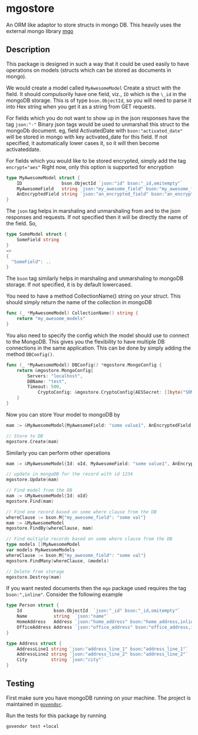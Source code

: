 # mgostore
An ORM like adaptor to store structs in mongo DB. This heavily uses the external mongo library [mgo](http://labix.org/mgo)

## Description
This package is designed in such a way that it could be used easily to have operations on models (structs which can be stored as documents in mongo).

We would create a model called `MyAwesomeModel`
Create a struct with the field. It should compulsorily have one field, viz.,
`ID` which is the `\_id` in the mongoDB storage. This is of type `bson.ObjectId`, so you will need to parse it into Hex string when you get it as a string from GET requests.

For fields which you do not want to show up in the json responses have the tag `json:"-"`
Binary json tags would be used to unmarshall this struct to the mongoDb document.
eg, field ActivatedDate with `bson:"activated_date"` will be stored in mongo with key activated_date
for this field. If not specified, it automatically lower cases it, so it will then become activateddate.

For fields which you would like to be stored encrypted, simply add the tag `encrypt="aes"`
Right now, only this option is supported for encryption

```go
type MyAwesomeModel struct {
	ID               bson.ObjectId `json:"id" bson:"_id,omitempty"`
	MyAwesomeField   string `json:"my_awesome_field" bson:"my_awesome_field"`
	AnEncryptedField string `json:"an_encrypted_field" bson:"an_encrypted_field" encrypt:"aes"`
}
```
The `json` tag helps in marshaling and unmarshaling from and to the json responses and requests. If not specified then it will be directly the name of the field. So,
```go
type SomeModel struct {
	SomeField string
}
=>
{
  "SomeField": ..
}
```
The `bson` tag similarly helps in marshaling and unmarshaling to mongoDB storage. If not specified, it is by default lowercased.

You need to have a method CollectionName() string on your struct.
This should simply return the name of the collection in mongoDB
```go
func (_ *MyAwesomeModel) CollectionName() string {
	return "my_awesome_models"
}
```
You also need to specify the config which the model should use to connect to the MongoDB. This gives you the flexibility to have multiple DB connections in the same application. This can be done by simply adding the method `DBConfig()`.
```go
func (_ *MyAwesomeModel) DBConfig() *mgostore.MongoConfig {
	return &mgostore.MongoConfig{
		Servers: "localhost",
		DBName: "test",
		Timeout: 500,
    		CryptoConfig: &mgostore.CryptoConfig{AESSecret: []byte("SOMEKEYSECRET")},
	}
}
```
Now you can store Your model to mongoDB by
```go
mam := &MyAwesomeModel{MyAwesomeField: "some value1", AnEncryptedField: "shhhhhh"}

// Store to DB
mgostore.Create(mam)
```

Similarly you can perform other operations

```go
mam := &MyAwesomeModel{Id: oId, MyAwesomeField: "some value1", AnEncryptedField: "shhhhhh"}

// update in mongoDB for the record with id 1234
mgostore.Update(mam)

// Find model from the DB
mam := &MyAwesomeModel{Id: oId}
mgostore.Find(mam)

// Find one record based on some where clause from the DB
whereClause := bson.M{"my_awesome_field": "some val"}
mam := &MyAwesomeModel
mgostore.FindBy(whereClause, mam)

// Find multiple records based on some where clause from the DB
type models []MyAwesomeModel
var models MyAwesomeModels
whereClause := bson.M{"my_awesome_field": "some val"}
mgostore.FindMany(whereClause, &models)

// Delete from storage
mgostore.Destroy(mam)
```
If you want nested documents then the `mgo` package used requires the tag `bson:",inline"`. Consider the following example

```go
type Person struct {
	Id            bson.ObjectId  `json:"_id" bson:"_id,omitempty"`
	Name          string  `json:"name"`
	HomeAddress   Address `json:"home_address" bson:"home_address,inline"`
	OfficeAddress Address `json:"office_address" bson:"office_address,inline"`
}

type Address struct {
	AddressLine1 string `json:"address_line_1" bson:"address_line_1"`
	AddressLine2 string `json:"address_line_2" bson:"address_line_2"`
	City         string `json:"city"`
}

```

## Testing
First make sure you have mongoDB running on your machine.
The project is maintained in [`govendor`](https://github.com/kardianos/govendor). 

Run the tests for this package by running
```
govendor test +local
```
